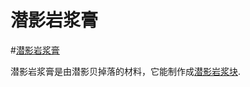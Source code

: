 # 潜影岩浆膏

#[潜影岩浆膏](item:betterwithaddons:material@6)

潜影岩浆膏是由潜影贝掉落的材料，它能制作成[潜影岩浆块](../blocks/magmaverus.md).